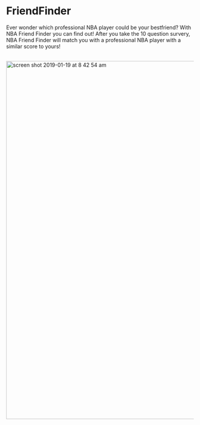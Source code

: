 # FriendFinder

Ever wonder which professional NBA player could be your bestfriend? With NBA Friend Finder you can find out! After you take the 10 question survery, NBA Friend Finder will match you with a professional NBA player with a similar score to yours!

<br>

<img width="964" alt="screen shot 2019-01-19 at 8 42 54 am" src="https://user-images.githubusercontent.com/43193434/51428315-fb4bc700-1bc7-11e9-83ba-947f3e31cbe0.png">
